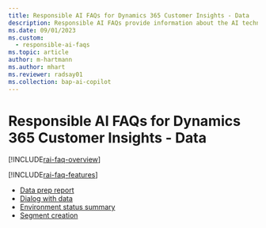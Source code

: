 ```yaml
---
title: Responsible AI FAQs for Dynamics 365 Customer Insights - Data
description: Responsible AI FAQs provide information about the AI technology used in Dynamics 365 Customer Insights - Data, along with key considerations and details about how the AI is used, how it was tested and evaluated, and any specific limitations.
ms.date: 09/01/2023
ms.custom: 
  - responsible-ai-faqs
ms.topic: article
author: m-hartmann
ms.author: mhart
ms.reviewer: radsay01
ms.collection: bap-ai-copilot 
---
```


# Responsible AI FAQs for Dynamics 365 Customer Insights - Data

[!INCLUDE[rai-faq-overview](includes/faqs-overview.md)]

[!INCLUDE[rai-faq-features](includes/faqs-feature.md)]

- [Data prep report](faqs-data-prep.md)
- [Dialog with data](faqs-dialog-data.md)
- [Environment status summary](faqs-environment-status.md)
- [Segment creation](faqs-segment-creation.md)
